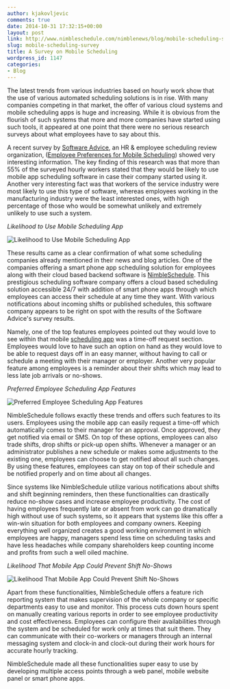 ```yaml
---
author: kjakovljevic
comments: true
date: 2014-10-31 17:32:15+00:00
layout: post
link: http://www.nimbleschedule.com/nimblenews/blog/mobile-scheduling-survey/
slug: mobile-scheduling-survey
title: A Survey on Mobile Scheduling
wordpress_id: 1147
categories:
- Blog
---
```


The latest trends from various industries based on hourly work show that the use of various automated scheduling solutions is in rise. With many companies competing in that market, the offer of various cloud systems and mobile scheduling apps is huge and increasing. While it is obvious from the flourish of such systems that more and more companies have started using such tools, it appeared at one point that there were no serious research surveys about what employees have to say about this.

A recent survey by [Software Advice](http://www.softwareadvice.com/), an HR & employee scheduling review organization, ([Employee Preferences for Mobile Scheduling](http://www.softwareadvice.com/hr/industryview/employee-preferences-mobile-scheduling-2014/)) showed very interesting information. The key finding of this research was that more than 55% of the surveyed hourly workers stated that they would be likely to use mobile app scheduling software in case their company started using it. Another very interesting fact was that workers of the service industry were most likely to use this type of software, whereas employees working in the manufacturing industry were the least interested ones, with high percentage of those who would be somewhat unlikely and extremely unlikely to use such a system.

_Likelihood to Use Mobile Scheduling App_


![Likelihood to Use Mobile Scheduling App](http://www.nimbleschedule.com/wp-content/uploads/2014/10/Likelihood-to-Use-Mobile-Scheduling-App.jpg)



These results came as a clear confirmation of what some scheduling companies already mentioned in their news and blog articles. One of the companies offering a smart phone app scheduling solution for employees along with their cloud based backend software is [NimbleSchedule](http://www.nimbleschedule.com). This prestigious scheduling software company offers a cloud based scheduling solution accessible 24/7 with addition of smart phone apps through which employees can access their schedule at any time they want. With various notifications about incoming shifts or published schedules, this software company appears to be right on spot with the results of the Software Advice's survey results.

Namely, one of the top features employees pointed out they would love to see within that mobile [scheduling app](http://www.nimbleschedule.com/nimblenews/product-news/tips-tricks/employee-scheduling-app-an-extra-layer-to-organize-your-schedule-and-data/) was a time-off request section. Employees would love to have such an option on hand as they would love to be able to request days off in an easy manner, without having to call or schedule a meeting with their manager or employer.  Another very popular feature among employees is a reminder about their shifts which may lead to less late job arrivals or no-shows.

_Preferred Employee Scheduling App Features_


![Preferred Employee Scheduling App Features](http://www.nimbleschedule.com/wp-content/uploads/2014/10/Preferred-Employee-Scheduling-App-Features.jpg)



NimbleSchedule follows exactly these trends and offers such features to its users. Employees using the mobile app can easily request a time-off which automatically comes to their manager for an approval.  Once approved, they get notified via email or SMS. On top of these options, employees can also trade shifts, drop shifts or pick-up open shifts. Whenever a manager or an administrator publishes a new schedule or makes some adjustments to the existing one, employees can choose to get notified about all such changes. By using these features, employees can stay on top of their schedule and be notified properly and on time about all changes.

Since systems like NimbleSchedule utilize various notifications about shifts and shift beginning reminders, then these functionalities can drastically reduce no-show cases and increase employee productivity.  The cost of having employees frequently late or absent from work can go dramatically high without use of such systems, so it appears that systems like this offer a win-win situation for both employees and company owners. Keeping everything well organized creates a good working environment in which employees are happy, managers spend less time on scheduling tasks and have less headaches while company shareholders keep counting income and profits from such a well oiled machine.

_Likelihood That Mobile App Could Prevent Shift No-Shows_


![Likelihood That Mobile App Could Prevent Shift No-Shows](http://www.nimbleschedule.com/wp-content/uploads/2014/10/Likelihood-That-Mobile-App-Could-Prevent-Shift-No-Shows.jpg)



Apart from these functionalities, NimbleSchedule offers a feature rich reporting system that makes supervision of the whole company or specific departments easy to use and monitor. This process cuts down hours spent on manually creating various reports in order to see employee productivity and cost effectiveness. Employees can configure their availabilities through the system and be scheduled for work only at times that suit them. They can communicate with their co-workers or managers through an internal messaging system and clock-in and clock-out during their work hours for accurate hourly tracking.

NimbleSchedule made all these functionalities super easy to use by developing multiple access points through a web panel, mobile website panel or smart phone apps.

